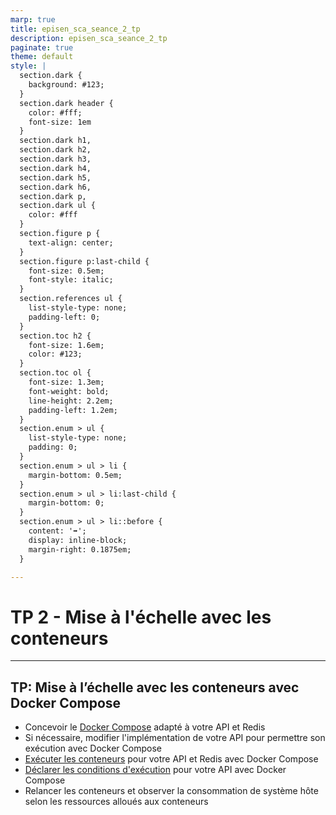 ```yaml
---
marp: true
title: episen_sca_seance_2_tp
description: episen_sca_seance_2_tp
paginate: true
theme: default
style: |
  section.dark {
    background: #123;
  }
  section.dark header {
    color: #fff;
    font-size: 1em
  }
  section.dark h1,
  section.dark h2,
  section.dark h3,
  section.dark h4,
  section.dark h5,
  section.dark h6,
  section.dark p,
  section.dark ul {
    color: #fff
  }
  section.figure p {
    text-align: center;
  }
  section.figure p:last-child {
    font-size: 0.5em;
    font-style: italic;
  }
  section.references ul {
    list-style-type: none;
    padding-left: 0;
  }
  section.toc h2 {
    font-size: 1.6em;
    color: #123;
  }
  section.toc ol {
    font-size: 1.3em;
    font-weight: bold;
    line-height: 2.2em;
    padding-left: 1.2em;
  }
  section.enum > ul {
    list-style-type: none;
    padding: 0;
  }
  section.enum > ul > li {
    margin-bottom: 0.5em;
  }
  section.enum > ul > li:last-child {
    margin-bottom: 0;
  }
  section.enum > ul > li::before {
    content: '➡️';
    display: inline-block;
    margin-right: 0.1875em;
  }

---
```


<!-- _class: dark -->
<!-- _header: Scalabilité, Virtualisation et Conteneurisation -->
<!-- _paginate: false -->

# TP 2 - Mise à l'échelle avec les conteneurs

---

<!-- _class: enum -->

## TP: Mise à l’échelle avec les conteneurs avec Docker Compose

* Concevoir le [Docker Compose](https://docs.docker.com/compose/compose-file/) adapté à votre API et Redis
* Si nécessaire, modifier l'implémentation de votre API pour permettre son exécution avec Docker Compose
* [Exécuter les conteneurs](](https://docs.docker.com/engine/reference/commandline/compose_up/)) pour votre API et Redis avec Docker Compose
* [Déclarer les conditions d'exécution](https://docs.docker.com/compose/compose-file/deploy/) pour votre API avec Docker Compose
* Relancer les conteneurs et observer la consommation de système hôte selon les ressources alloués aux conteneurs
